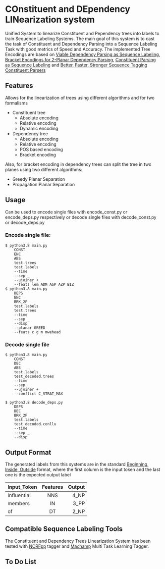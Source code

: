 # COnstituent and DEpendency LINearization system

Unified System to linearize Constituent and Pependency trees into labels to train Sequence Labeling Systems. The main goal of this system is to cast the task of Constituent and Dependency Parsing into a Sequence Labeling Task with good metrics of Speed and Accuracy. The implemented Tree Encodings are based on [Viable Dependency Parsing as Sequence Labeling](https://aclanthology.org/N19-1077.pdf), [Bracket Encodings for 2-Planar Dependency Parsing](https://aclanthology.org/2020.coling-main.223.pdf), [Constituent Parsing as Sequence Labeling](https://aclanthology.org/D18-1162v2.pdf) and [Better, Faster, Stronger Sequence Tagging Constituent Parsers](https://arxiv.org/pdf/1902.10985.pdf)

## Features

Allows for the linearization of trees using different algorithms and for two formalisms

- Constituent tree
	- Absolute encoding
	- Relative encoding
	- Dynamic encoding
- Dependency tree
	- Absolute encoding
	- Relative encoding
	- POS based encoding
	- Bracket encoding

Also, for bracket encoding in dependency trees can split the tree in two planes using two different algorithms:

- Greedy Planar Separation
- Propagation Planar Separation

## Usage

Can be used to encode single files with encode_const.py or encode_deps.py respectively or decode single files with decode_const.py or decode_deps.py

### Encode single file:
```
$ python3.8 main.py
	CONST
	ENC
	ABS
	test.trees
	test.labels
	--time
	--sep _
	--ujoiner +
	--feats lem ADM ASP AZP BIZ
$ python3.8 main.py 
	DEPS
	ENC
	BRK_2P
	test.labels
	test.trees
	--time
	--sep _
	--disp
	--planar GREED
	--feats c g m mwehead
```
### Decode single file
```
$ python3.8 main.py
	CONST
	DEC
	ABS
	test.labels
	test_decoded.trees
	--time
	--sep _
	--ujoiner +
	--conflict C_STRAT_MAX

$ python3.8 decode_deps.py 
	DEPS
	DEC
	BRK_2P
	test.labels
	test_decoded.conllu
	--time
	--sep _
	--disp
```

## Output Format

The generated labels from this systems are in the standard [Beginning, Inside, Outside](https://en.wikipedia.org/wiki/Inside%E2%80%93outside%E2%80%93beginning_(tagging)) format, where the first column is the input token and the last one is the expected output label

| Input_Token   | Features      | Output|
| ------------- |:-------------:| -----:|
| Influential   | NNS           |  4_NP |
| members       | IN            |  3_PP |
| of            | DT            |  2_NP |

## Compatible Sequence Labeling Tools

The Constituent and Dependency Trees Linearization System has been tested with [NCRFpp](https://github.com/jiesutd/NCRFpp) tagger and [Machamp](https://github.com/machamp-nlp/machamp) Multi Task Learning Tagger. 

## To Do List

